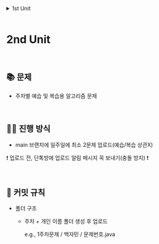 <details>
<summary>1st Unit</summary>

## 📆 회의 날짜

매주 토요일 오전 10시

<br>

## 📚 문제

1. 문제는 공통 문제 2개(백준 1문제, 프로그래머스 1문제) + 개인 문제 1개
2. 공통 문제는 3명이 돌아가면서 출제
3. 공통 문제는 꼭 풀어오기. (안 풀어오면 벌금 1000원)

<br>

## 🧑‍💻 진행 방식

1. 회의 시간 전까지 코드 올리고 pr 올리기
2. 회의 시간에 코드 공유
3. 코드 공유에 해당하는 pr을 확인하고 review 남기기

<br>

## 🎯 커밋 규칙

1. ADD : 블라블라
2. UPDATE : 블라블라

<br>

## 🎯 PR 규칙

1. pr 제목 : 회의날짜 이름 제출
    
    e.g., 221223 김아린 제출


</details>
<br> 

# 2nd Unit
<br>

## 📚 문제

- 주차별 예습 및 복습용 알고리즘 문제

<br>

## 🧑‍💻 진행 방식

- main 브랜치에 일주일에 최소 2문제 업로드(예습/복습 상관X)

❗️ 업로드 전, 단톡방에 업로드 알림 메시지 꼭 보내기(충돌 방지) ❗️

<br>

## 🎯 커밋 규칙

- 폴더 구조
    - 주차 + 개인 이름 폴더 생성 후 업로드
        
        e.g., 1주차문제 / 백자민 / 문제번호.java 
        

<br>
